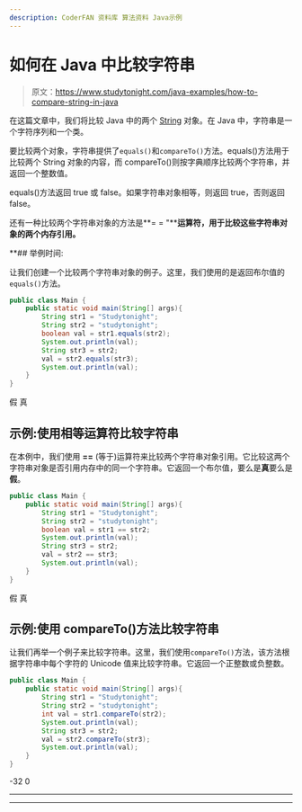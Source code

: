 ```yaml
---
description: CoderFAN 资料库 算法资料 Java示例
---
```


# 如何在 Java 中比较字符串

> 原文：<https://www.studytonight.com/java-examples/how-to-compare-string-in-java>

在这篇文章中，我们将比较 Java 中的两个 [String](https://www.studytonight.com/java/string-handling-in-java.php) 对象。在 Java 中，字符串是一个字符序列和一个类。

要比较两个对象，字符串提供了`equals()`和`compareTo()`方法。equals()方法用于比较两个 String 对象的内容，而 compareTo()则按字典顺序比较两个字符串，并返回一个整数值。

equals()方法返回 true 或 false。如果字符串对象相等，则返回 true，否则返回 false。

还有一种比较两个字符串对象的方法是**= = "****运算符，用于比较这些字符串对象的两个内存引用。**

 **## 举例时间:

让我们创建一个比较两个字符串对象的例子。这里，我们使用的是返回布尔值的`equals()`方法。

```java
public class Main {
	public static void main(String[] args){
		String str1 = "Studytonight";
		String str2 = "studytonight";
		boolean val = str1.equals(str2);
		System.out.println(val);
		String str3 = str2;
		val = str2.equals(str3);
		System.out.println(val);
	}
}
```

假
真

## 示例:使用相等运算符比较字符串

在本例中，我们使用 **==** (等于)运算符来比较两个字符串对象引用。它比较这两个字符串对象是否引用内存中的同一个字符串。它返回一个布尔值，要么是**真**要么是**假**。

```java
public class Main {
	public static void main(String[] args){
		String str1 = "Studytonight";
		String str2 = "studytonight";
		boolean val = str1 == str2;
		System.out.println(val);
		String str3 = str2;
		val = str2 == str3;
		System.out.println(val);
	}
}
```

假
真

## 示例:使用 compareTo()方法比较字符串

让我们再举一个例子来比较字符串。这里，我们使用`compareTo()`方法，该方法根据字符串中每个字符的 Unicode 值来比较字符串。它返回一个正整数或负整数。

```java
public class Main {
	public static void main(String[] args){
		String str1 = "Studytonight";
		String str2 = "studytonight";
		int val = str1.compareTo(str2);
		System.out.println(val);
		String str3 = str2;
		val = str2.compareTo(str3);
		System.out.println(val);
	}
}
```

-32
0

* * *

* * ***